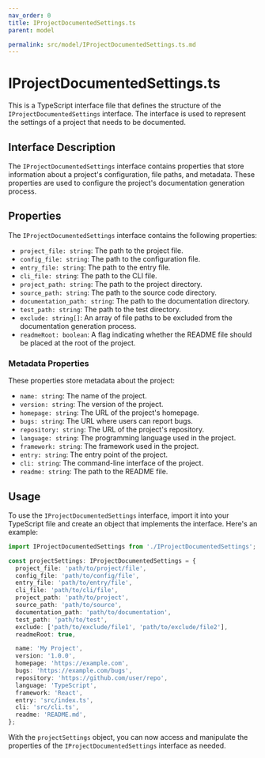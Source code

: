 ```yaml
---
nav_order: 0
title: IProjectDocumentedSettings.ts
parent: model

permalink: src/model/IProjectDocumentedSettings.ts.md
---
```


# IProjectDocumentedSettings.ts

This is a TypeScript interface file that defines the structure of the `IProjectDocumentedSettings` interface. The interface is used to represent the settings of a project that needs to be documented.

## Interface Description

The `IProjectDocumentedSettings` interface contains properties that store information about a project's configuration, file paths, and metadata. These properties are used to configure the project's documentation generation process.

## Properties

The `IProjectDocumentedSettings` interface contains the following properties:

- `project_file: string`: The path to the project file.
- `config_file: string`: The path to the configuration file.
- `entry_file: string`: The path to the entry file.
- `cli_file: string`: The path to the CLI file.
- `project_path: string`: The path to the project directory.
- `source_path: string`: The path to the source code directory.
- `documentation_path: string`: The path to the documentation directory.
- `test_path: string`: The path to the test directory.
- `exclude: string[]`: An array of file paths to be excluded from the documentation generation process.
- `readmeRoot: boolean`: A flag indicating whether the README file should be placed at the root of the project.

### Metadata Properties

These properties store metadata about the project:

- `name: string`: The name of the project.
- `version: string`: The version of the project.
- `homepage: string`: The URL of the project's homepage.
- `bugs: string`: The URL where users can report bugs.
- `repository: string`: The URL of the project's repository.
- `language: string`: The programming language used in the project.
- `framework: string`: The framework used in the project.
- `entry: string`: The entry point of the project.
- `cli: string`: The command-line interface of the project.
- `readme: string`: The path to the README file.

## Usage

To use the `IProjectDocumentedSettings` interface, import it into your TypeScript file and create an object that implements the interface. Here's an example:

```typescript
import IProjectDocumentedSettings from './IProjectDocumentedSettings';

const projectSettings: IProjectDocumentedSettings = {
  project_file: 'path/to/project/file',
  config_file: 'path/to/config/file',
  entry_file: 'path/to/entry/file',
  cli_file: 'path/to/cli/file',
  project_path: 'path/to/project',
  source_path: 'path/to/source',
  documentation_path: 'path/to/documentation',
  test_path: 'path/to/test',
  exclude: ['path/to/exclude/file1', 'path/to/exclude/file2'],
  readmeRoot: true,

  name: 'My Project',
  version: '1.0.0',
  homepage: 'https://example.com',
  bugs: 'https://example.com/bugs',
  repository: 'https://github.com/user/repo',
  language: 'TypeScript',
  framework: 'React',
  entry: 'src/index.ts',
  cli: 'src/cli.ts',
  readme: 'README.md',
};
```

With the `projectSettings` object, you can now access and manipulate the properties of the `IProjectDocumentedSettings` interface as needed.